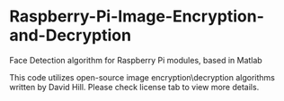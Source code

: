 # Raspberry-Pi-Image-Encryption-and-Decryption
Face Detection algorithm for Raspberry Pi modules, based in Matlab

This code utilizes open-source image encryption\decryption algorithms written by David Hill. Please check license tab to view more details.